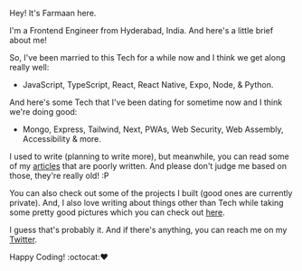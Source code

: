 Hey! It's Farmaan here.

I'm a Frontend Engineer from Hyderabad, India. And here's a little brief about me!

So, I've been married to this Tech for a while now and I think we get along really well:
- JavaScript, TypeScript, React, React Native, Expo, Node, & Python.

And here's some Tech that I've been dating for sometime now and I think we're doing good:
- Mongo, Express, Tailwind, Next, PWAs, Web Security, Web Assembly, Accessibility & more.

I used to write (planning to write more), but meanwhile, you can read some of my [articles](https://dev.to/zxcodes) that are poorly written. And please don't judge me based on those, they're really old! :P

You can also check out some of the projects I built (good ones are currently private). And, I also love writing about things other than Tech while taking some pretty good pictures which you can check out [here](https://instagram.com/zx.shots).

I guess that's probably it. And if there's anything, you can reach me on my [Twitter](https://twitter.com/zxcodes).

Happy Coding! :octocat::heart:

